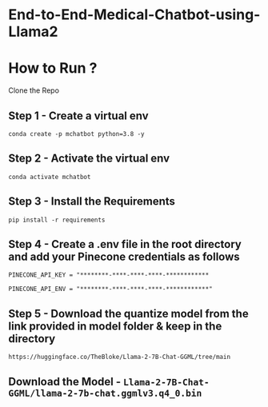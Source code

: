 # End-to-End-Medical-Chatbot-using-Llama2


# How to Run ?

Clone the Repo 

## Step 1 - Create a virtual env
`conda create -p mchatbot python=3.8 -y`

## Step 2 - Activate the virtual env
`conda activate mchatbot`

## Step 3 - Install the Requirements
`pip install -r requirements`

## Step 4 - Create a .env file in the root directory and add your Pinecone credentials as follows

`PINECONE_API_KEY = "********-****-****-****-************`

`PINECONE_API_ENV = "********-****-****-****-************"`

## Step 5 - Download the quantize model from the link provided in model folder & keep in the directory

`https://huggingface.co/TheBloke/Llama-2-7B-Chat-GGML/tree/main`

## Download the Model - `Llama-2-7B-Chat-GGML/llama-2-7b-chat.ggmlv3.q4_0.bin`